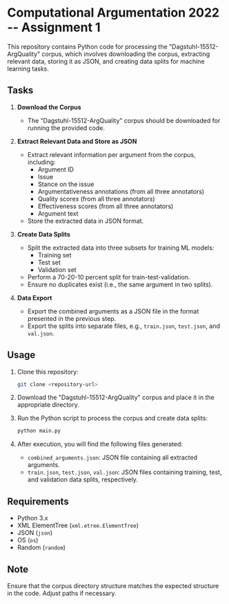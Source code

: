 # Computational Argumentation 2022 -- Assignment 1

This repository contains Python code for processing the "Dagstuhl-15512-ArgQuality" corpus, which involves downloading the corpus, extracting relevant data, storing it as JSON, and creating data splits for machine learning tasks.

## Tasks

1. **Download the Corpus**
    - The "Dagstuhl-15512-ArgQuality" corpus should be downloaded for running the provided code.

2. **Extract Relevant Data and Store as JSON**
    - Extract relevant information per argument from the corpus, including:
        - Argument ID
        - Issue
        - Stance on the issue
        - Argumentativeness annotations (from all three annotators)
        - Quality scores (from all three annotators)
        - Effectiveness scores (from all three annotators)
        - Argument text
    - Store the extracted data in JSON format.

3. **Create Data Splits**
    - Split the extracted data into three subsets for training ML models:
        - Training set
        - Test set
        - Validation set
    - Perform a 70-20-10 percent split for train-test-validation.
    - Ensure no duplicates exist (i.e., the same argument in two splits).

4. **Data Export**
    - Export the combined arguments as a JSON file in the format presented in the previous step.
    - Export the splits into separate files, e.g., `train.json`, `test.json`, and `val.json`.

## Usage

1. Clone this repository:

    ```bash
    git clone <repository-url>
    ```

2. Download the "Dagstuhl-15512-ArgQuality" corpus and place it in the appropriate directory.

3. Run the Python script to process the corpus and create data splits:

    ```bash
    python main.py
    ```

4. After execution, you will find the following files generated:
    - `combined_arguments.json`: JSON file containing all extracted arguments.
    - `train.json`, `test.json`, `val.json`: JSON files containing training, test, and validation data splits, respectively.

## Requirements

- Python 3.x
- XML ElementTree (`xml.etree.ElementTree`)
- JSON (`json`)
- OS (`os`)
- Random (`random`)

## Note

Ensure that the corpus directory structure matches the expected structure in the code. Adjust paths if necessary.

